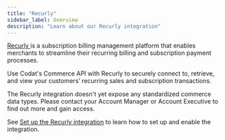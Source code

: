 ```yaml
---
title: "Recurly"
sidebar_label: Overview
description: "Learn about our Recurly integration"
---
```


<p><a className="external" href="https://recurly.com" target="_blank">
  Recurly
</a> is a subscription billing management platform that enables merchants to streamline
their recurring billing and subscription payment processes.</p>

Use Codat's Commerce API with Recurly to securely connect to, retrieve, and view your customers’ recurring sales and subscription transactions.

The Recurly integration doesn't yet expose any standardized commerce data types. Please contact your Account Manager or Account Executive to find out more and gain access.

See [Set up the Recurly integration](/integrations/commerce/recurly/commerce-recurly-setup) to learn how to set up and enable the integration.
